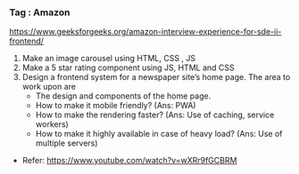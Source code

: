 ### Tag : Amazon

https://www.geeksforgeeks.org/amazon-interview-experience-for-sde-ii-frontend/

1. Make an image carousel using HTML, CSS , JS
2. Make a 5 star rating component using JS, HTML and CSS
3. Design a frontend system for a newspaper site’s home page. The area to work upon are
   - The design and components of the home page.
   - How to make it mobile friendly? (Ans: PWA)
   - How to make the rendering faster? (Ans: Use of caching, service workers)
   - How to make it highly available in case of heavy load? (Ans: Use of multiple servers)

- Refer: https://www.youtube.com/watch?v=wXRr9fGCBRM
